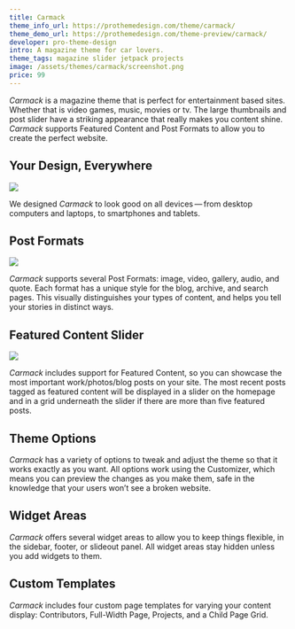 ```yaml
---
title: Carmack
theme_info_url: https://prothemedesign.com/theme/carmack/
theme_demo_url: https://prothemedesign.com/theme-preview/carmack/
developer: pro-theme-design
intro: A magazine theme for car lovers.
theme_tags: magazine slider jetpack projects
image: /assets/themes/carmack/screenshot.png
price: 99
---
```


<em>Carmack</em> is a magazine theme that is perfect for entertainment based sites. Whether that is video games, music, movies or tv. The large thumbnails and post slider have a striking appearance that really makes you content shine. <em>Carmack</em> supports Featured Content and Post Formats to allow you to create the perfect website.

## Your Design, Everywhere

<img class="aligncenter size-full wp-image-28924" src="https://theme.files.wordpress.com/2016/05/carmack-photo1.jpg?w=640&amp;h=480" />

We designed <em>Carmack</em> to look good on all devices — from desktop computers and laptops, to smartphones and tablets.

## Post Formats

<img src="https://theme.files.wordpress.com/2016/06/carmack-post-formats.png?w=640&h=533" />

<em>Carmack</em> supports several Post Formats: image, video, gallery, audio, and quote. Each format has a unique style for the blog, archive, and search pages. This visually distinguishes your types of content, and helps you tell your stories in distinct ways.

## Featured Content Slider

<img src="https://theme.files.wordpress.com/2016/05/carmack-featured-content.png?w=640&h=507" />

<em>Carmack</em> includes support for Featured Content, so you can showcase the most important work/photos/blog posts on your site. The most recent posts tagged as featured content will be displayed in a slider on the homepage and in a grid underneath the slider if there are more than five featured posts.

## Theme Options

<em>Carmack</em> has a variety of options to tweak and adjust the theme so that it works exactly as you want. All options work using the Customizer, which means you can preview the changes as you make them, safe in the knowledge that your users won’t see a broken website.

## Widget Areas

<em>Carmack</em> offers several widget areas to allow you to keep things flexible, in the sidebar, footer, or slideout panel. All widget areas stay hidden unless you add widgets to them.

## Custom Templates

<em>Carmack</em> includes four custom page templates for varying your content display: Contributors, Full-Width Page, Projects, and a Child Page Grid.
